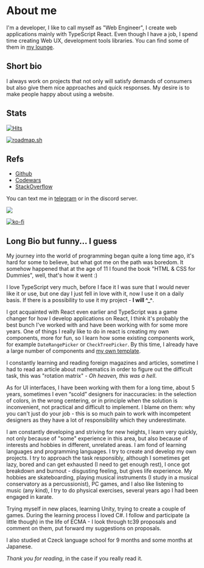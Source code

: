 # About me

I'm a developer, I like to call myself as "Web Engineer", I create web applications mainly with TypeScript React.
Even though I have a job, I spend time creating Web UX, development tools libraries. You can find some of them in [my lounge](https://github.com/FrameMuse-Lounge).

## Short bio

I always work on projects that not only will satisfy demands of consumers but also give them nice approaches and quick responses. My desire is to make people happy about using a website.

## Stats

[![Hits](https://hits.seeyoufarm.com/api/count/incr/badge.svg?url=https%3A%2F%2Fgithub.com%2FFrameMuse%2FFrameMuse&count_bg=%234D91D9&title_bg=%234D555C&icon=hey.svg&icon_color=%23E7E7E7&title=Daily+%2F+Total+views&edge_flat=false)](https://hits.seeyoufarm.com)

[![roadmap.sh](https://api.roadmap.sh/v1-badge/tall/65395259602c6661a55b4a81?variant=dark&roadmaps=typescript%2Creact%2Csoftware-architect%2Cfrontend)](https://roadmap.sh)

## Refs
-  [Github](https://github.com/FrameMuse)
-  [Codewars](https://www.codewars.com/users/FrameMuse)
-  [StackOverflow](https://stackoverflow.com/users/story/12468111)

You can text me in [telegram](https://t.me/FrameMuse) or in the discord server.

[![](https://discordapp.com/api/guilds/1002540200611819541/widget.png?style=banner2)](https://discord.gg/DCUWrRhvnt)

[![ko-fi](https://ko-fi.com/img/githubbutton_sm.svg)](https://ko-fi.com/D1D8IZ8TU)

## Long Bio but funny... I guess

My journey into the world of programming began quite a long time ago, it's hard for some to believe, but what got me on the path was boredom. It somehow happened that at the age of 11 I found the book "HTML & CSS for Dummies", well, that's how it went :)

I love TypeScript very much, before I face it I was sure that I would never like it or use, but one day I just fell in love with it, now I use it on a daily basis. If there is a possibility to use it my project - **I will ^_^**.

I got acquainted with React even earlier and TypeScript was a game changer for how I develop applications on React, I think it's probably the best bunch I've worked with and have been working with for some more years. One of things I really like to do in react is creating my own components, more for fun, so I learn how some existing components work, for example `DateRangePicker` or `CheckTreePicker`. By this time, I already have a large number of components and [my own template](https://github.com/FrameMuse/react-template).

I constantly learning and reading foreign magazines and articles, sometime I had to read an article about
mathematics in order to figure out the difficult task, this was "rotation matrix" - _Oh heaven, this was a hell_.

As for UI interfaces, I have been working with them for a long time, about 5 years, sometimes I even “scold” designers for inaccuracies: in the selection of colors, in the wrong centering, or in principle when the solution is inconvenient, not practical and difficult to implement. I blame on them: why you can't just do your job - this is so much pain to work with incompetent designers as they have a lot of responsibility which they underestimate.

I am constantly developing and striving for new heights, I learn very quickly, not only because of "some" experience in this area, but also because of interests and hobbies in different, unrelated areas.
I am fond of learning languages and programming languages. I try to create and develop my
own projects. I try to approach the task responsibly, although I sometimes get lazy, bored and can get exhausted (I need to get enough rest), I once got breakdown and burnout - disgusting feeling, but gives life experience.
My hobbies are skateboarding, playing musical instruments (I study in a musical conservatory as a percussionist), PC games, and I also like listening to
music (any kind), I try to do physical exercises, several years ago I had been engaged in karate.

Trying myself in new places, learning Unity, trying to create a couple of games. During the learning process I loved C#.
I follow and participate (a little though) in the life of ECMA - I look through tc39 proposals and comment on them, put forward my suggestions on proposals.

I also studied at Czeck language school for 9 months and some months at Japanese.

_Thank you for reading_, in the case if you really read it.
